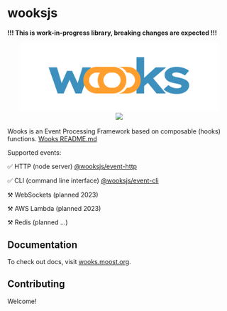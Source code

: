 # wooksjs

**!!! This is work-in-progress library, breaking changes are expected !!!**

<p align="center">
<img src="wooks-logo.png" width="450px"><br>
<a  href="https://github.com/wooksjs/wooksjs/blob/main/LICENSE">
    <img src="https://img.shields.io/badge/License-MIT-green?style=for-the-badge" />
</a>
</p>

Wooks is an Event Processing Framework based on composable (hooks) functions.
[Wooks README.md](https://github.com/wooksjs/wooksjs/blob/main/packages/wooks/README.md)

Supported events:

✅ HTTP (node server) [@wooksjs/event-http](https://github.com/wooksjs/wooksjs/tree/main/packages/event-http)

✅ CLI (command line interface) [@wooksjs/event-cli](https://github.com/wooksjs/wooksjs/tree/main/packages/event-cli)

⚒️ WebSockets (planned 2023)

⚒️ AWS Lambda (planned 2023)

⚒️ Redis (planned ...)

## Documentation

To check out docs, visit [wooks.moost.org](https://wooks.moost.org/).

## Contributing

Welcome!
